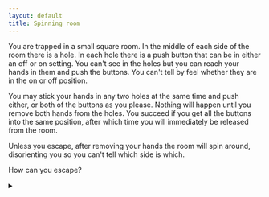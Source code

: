 ```yaml
---
layout: default
title: Spinning room
---
```


You are trapped in a small square room. In the middle of each side of the room
there is a hole. In each hole there is a push button that can be in either an
off or on setting. You can't see in the holes but you can reach your hands in
them and push the buttons. You can't tell by feel whether they are in the on or
off position.

You may stick your hands in any two holes at the same time and push either, or
both of the buttons as you please. Nothing will happen until you remove both
hands from the holes. You succeed if you get all the buttons into the same
position, after which time you will immediately be released from the room.

Unless you escape, after removing your hands the room will spin around,
disorienting you so you can't tell which side is which.

How can you escape?

<details><summary></summary>

Do the following in order until you escape:

1. Push buttons on two opposite walls.
1. Push buttons on two adjacent walls.
1. Push buttons on two opposite walls.
1. Push any one button.
1. Push buttons on two opposite walls.
1. Push buttons on two adjacent walls.
1. Push buttons on two opposite walls.

You should be free by the end of the last instruction at latest.

### Proof

Let us label all the states we could be in:

* $$ A $$: Two buttons ON, on opposite sides.
* $$ B $$: Two buttons ON, on adjacent sides.
* $$ C $$: Three buttons in the same state, and other other different.

If we push two opposite buttons, then if we are in state $$ A $$, then we go
free. The other states remain the same. Thus first we carry this out, and if we
are still in the room, we must be in state $$ B $$ or $$ C $$.

Now, if we are in state $$ B $$ and we push two adjacent buttons, then we either
go free or go to state $$ A $$. But from above we know how to escape from state
$$ A $$. Thus we push two adjacent buttons, then two opposite buttons. If we are
still in the room, the starting position must have been state $$ C $$.

Note that up to this point we have been pushing two buttons at a time, so this
always leaves state $$ C $$ the in state $$ C $$.

Now we know that we are in state $$ C $$. Pushing any one button will convert the
state to either $$ A $$ or $$ B $$. But we know how to escape for $$ A $$ or $$ B $$, so we just
repeat the procedure above.

In summary the possible states we are in after each step are:

$$ \{A,B,C\} $$
$$ \xrightarrow{1} \{B,C\} $$
$$ \xrightarrow{2} \{A,C\} $$
$$ \xrightarrow{3} \{C\} $$
$$ \xrightarrow{4} \{A,B\} $$
$$ \xrightarrow{5} \{B\} $$
$$ \xrightarrow{6} \{A\} $$
$$ \xrightarrow{7} \{\} $$

</details>
